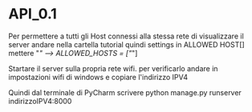 # API_0.1

Per permettere a tutti gli Host connessi alla stessa rete di visualizzare il server andare nella cartella tutorial quindi settings in ALLOWED HOST[] mettere "*"
--> ALLOWED_HOSTS = ["*"]

Startare il server sulla propria rete wifi. per verificarlo andare in impostazioni wifi di windows e copiare l'indirizzo IPV4

Quindi dal terminale di PyCharm scrivere python manage.py runserver indirizzoIPV4:8000
